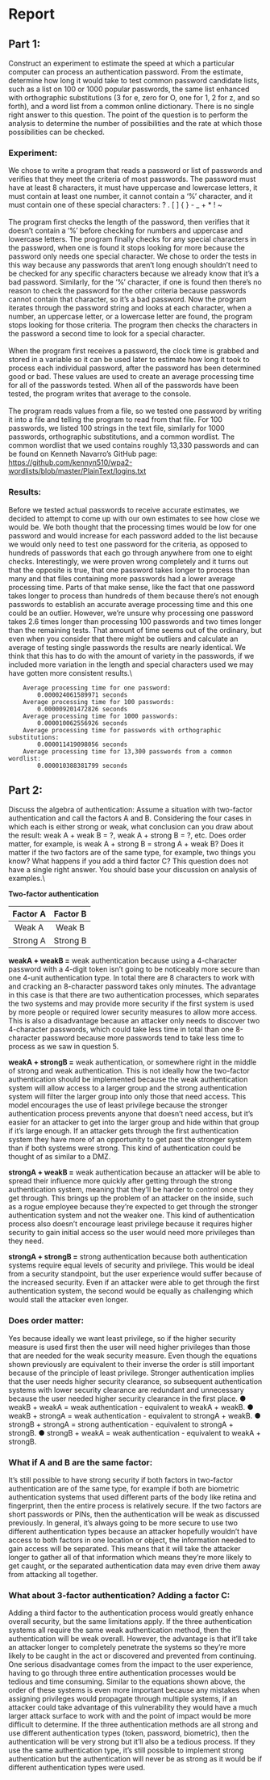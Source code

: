 # Report
## Part 1:
Construct an experiment to estimate the speed at which a particular computer can process an authentication password. From the estimate, determine how long it would take to test common password candidate lists, such as a list on 100 or 1000 popular passwords, the same list enhanced with orthographic substitutions (3 for e, zero for O, one for 1, 2 for z, and so forth), and a word list from a common online dictionary. There is no single right answer to this question. The point of the question is to perform the analysis to determine the number of possibilities and the rate at which those possibilities can be checked.

### Experiment: 
  We chose to write a program that reads a password or list of passwords and verifies that they meet the criteria of most passwords. The password must have at least 8 characters, it must have uppercase and lowercase letters, it must contain at least one number, it cannot contain a ‘%’ character, and it must contain one of these special characters: ? . [ ] { } - _ + * ! ~\
  \
  The program first checks the length of the password, then verifies that it doesn’t contain a ‘%’ before checking for numbers and uppercase and lowercase letters. The program finally checks for any special characters in the password, when one is found it stops looking for more because the password only needs one special character. We chose to order the tests in this way because any passwords that aren’t long enough shouldn’t need to be checked for any specific characters because we already know that it’s a bad password. Similarly, for the ‘%’ character, if one is found then there’s no reason to check the password for the other criteria because passwords cannot contain that character, so it’s a bad password. Now the program iterates through the password string and looks at each character, when a number, an uppercase letter, or a lowercase letter are found, the program stops looking for those criteria. The program then checks the characters in the password a second time to look for a special character.\
  \
  When the program first receives a password, the clock time is grabbed and stored in a variable so it can be used later to estimate how long it took to process each individual password, after the password has been determined good or bad. These values are used to create an average processing time for all of the passwords tested. When all of the passwords have been tested, the program writes that average to the console.\
  \
  The program reads values from a file, so we tested one password by writing it into a file and telling the program to read from that file. For 100 passwords, we listed 100 strings in the text file, similarly for 1000 passwords, orthographic substitutions, and a common wordlist. The common wordlist that we used contains roughly 13,330 passwords and can be found on Kenneth Navarro’s GitHub page: https://github.com/kennyn510/wpa2-wordlists/blob/master/PlainText/logins.txt 

### Results:
  Before we tested actual passwords to receive accurate estimates, we decided to attempt to come up with our own estimates to see how close we would be. We both thought that the processing times would be low for one password and would increase for each password added to the list because we would only need to test one password for the criteria, as opposed to hundreds of passwords that each go through anywhere from one to eight checks. Interestingly, we were proven wrong completely and it turns out that the opposite is true, that one password takes longer to process than many and that files containing more passwords had a lower average processing time. Parts of that make sense, like the fact that one password takes longer to process than hundreds of them because there’s not enough passwords to establish an accurate average processing time and this one could be an outlier. However, we’re unsure why processing one password takes 2.6 times longer than processing 100 passwords and two times longer than the remaining tests. That amount of time seems out of the ordinary, but even when you consider that there might be outliers and calculate an average of testing single passwords the results are nearly identical. We think that this has to do with the amount of variety in the passwords, if we included more variation in the length and special characters used we may have gotten more consistent results.\

        Average processing time for one password: 
            0.000024061589971 seconds
        Average processing time for 100 passwords:
            0.000009201472826 seconds
        Average processing time for 1000 passwords:
            0.000010062556926 seconds
        Average processing time for passwords with orthographic substitutions:
            0.000011419098056 seconds
        Average processing time for 13,300 passwords from a common wordlist:
            0.000010388381799 seconds

## Part 2:
  Discuss the algebra of authentication: Assume a situation with two-factor authentication and call the factors A and B. Considering the four cases in which each is either strong or weak, what conclusion can you draw about the result: weak A + weak B = ?, weak A + strong B = ?, etc. Does order matter, for example, is weak A + strong B = strong A + weak B? Does it matter if the two factors are of the same type, for example, two things you know? What happens if you add a third factor C? This question does not have a single right answer. You should base your discussion on analysis of examples.\
  
**Two-factor authentication**

|		  Factor A   	 |		   Factor B         |
|:------------------:|:------------------------:|
|      Weak A	     |        Weak B          |
|     Strong A	   |       Strong B         |

  **weakA + weakB =** weak authentication because using a 4-character password with a 4-digit token isn’t going to be noticeably more secure than one 4-unit authentication type. In total there are 8 characters to work with and cracking an 8-character password takes only minutes. The advantage in this case is that there are two authentication processes, which separates the two systems and may provide more security if the first system is used by more people or required lower security measures to allow more access. This is also a disadvantage because an attacker only needs to discover two 4-character passwords, which could take less time in total than one 8-character password because more passwords tend to take less time to process as we saw in question 5.

  **weakA + strongB =** weak authentication, or somewhere right in the middle of strong and weak authentication. This is not ideally how the two-factor authentication should be implemented because the weak authentication system will allow access to a larger group and the strong authentication system will filter the larger group into only those that need access. This model encourages the use of least privilege because the stronger authentication process prevents anyone that doesn’t need access, but it’s easier for an attacker to get into the larger group and hide within that group if it’s large enough. If an attacker gets through the first authentication system they have more of an opportunity to get past the stronger system than if both systems were strong. This kind of authentication could be thought of as similar to a DMZ.

  **strongA + weakB =** weak authentication because an attacker will be able to spread their influence more quickly after getting through the strong authentication system, meaning that they’ll be harder to control once they get through. This brings up the problem of an attacker on the inside, such as a rogue employee because they’re expected to get through the stronger authentication system and not the weaker one. This kind of authentication process also doesn’t encourage least privilege because it requires higher security to gain initial access so the user would need more privileges than they need.

  **strongA + strongB =** strong authentication because both authentication systems require equal levels of security and privilege. This would be ideal from a security standpoint, but the user experience would suffer because of the increased security. Even if an attacker were able to get through the first authentication system, the second would be equally as challenging which would stall the attacker even longer.

### Does order matter:
  Yes because ideally we want least privilege, so if the higher security measure is used first then the user will need higher privileges than those that are needed for the weak security measure. Even though the equations shown previously are equivalent to their inverse the order is still important because of the principle of least privilege. Stronger authentication implies that the user needs higher security clearance, so subsequent authentication systems with lower security clearance are redundant and unnecessary because the user needed higher security clearance in the first place. 
    ●	weakB + weakA = weak authentication - equivalent to weakA + weakB.
    ●	weakB + strongA = weak authentication - equivalent to strongA + weakB.
    ●	strongB + strongA = strong authentication - equivalent to strongA + strongB.
    ●	strongB + weakA = weak authentication - equivalent to weakA + strongB.

### What if A and B are the same factor:
  It’s still possible to have strong security if both factors in two-factor authentication are of the same type, for example if both are biometric authentication systems that used different parts of the body like retina and fingerprint, then the entire process is relatively secure. If the two factors are short passwords or PINs, then the authentication will be weak as discussed previously. In general, it’s always going to be more secure to use two different authentication types because an attacker hopefully wouldn’t have access to both factors in one location or object, the information needed to gain access will be separated. This means that it will take the attacker longer to gather all of that information which means they’re more likely to get caught, or the separated authentication data may even drive them away from attacking all together.

### What about 3-factor authentication? Adding a factor C:
  Adding a third factor to the authentication process would greatly enhance overall security, but the same limitations apply. If the three authentication systems all require the same weak authentication method, then the authentication will be weak overall. However, the advantage is that it’ll take an attacker longer to completely penetrate the systems so they’re more likely to be caught in the act or discovered and prevented from continuing. One serious disadvantage comes from the impact to the user experience, having to go through three entire authentication processes would be tedious and time consuming. Similar to the equations shown above, the order of these systems is even more important because any mistakes when assigning privileges would propagate through multiple systems, if an attacker could take advantage of this vulnerability they would have a much larger attack surface to work with and the point of impact would be more difficult to determine. If the three authentication methods are all strong and use different authentication types (token, password, biometric), then the authentication will be very strong but it’ll also be a tedious process. If they use the same authentication type, it’s still possible to implement strong authentication but the authentication will never be as strong as it would be if different authentication types were used. 
